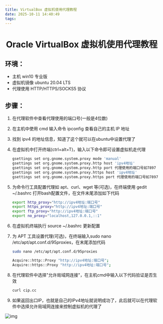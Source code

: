 ```yaml
---
title: VirtualBox 虚拟机使用代理教程
date: 2025-10-11 14:40:49
tags:
---
```


<h1><center>Oracle VirtualBox 虚拟机使用代理教程</center></h1>

##  环境：

- 主机 win10 专业版
- 虚拟机镜像 ubuntu 20.04 LTS
- 代理使用 HTTP/HTTPS/SOCKS5 协议

## 步骤：

1. 在代理软件中查看代理使用的端口号(一般是4位数)

2. 在主机中使用 cmd 输入命令 ipconfig 查看自己的主机 IP 地址

3. 找到 ipv4 的地址信息，知道了这个就可以在ubuntu中设置代理了

4. 在虚拟机中打开终端(ctrl+alt+T)，输入以下命令即可设置虚拟机走代理 

   ```bash
   gsettings set org.gnome.system.proxy mode 'manual'
   gsettings set org.gnome.system.proxy.http host 'ipv4地址'
   gsettings set org.gnome.system.proxy.http port 代理使用的端口号如7897
   gsettings set org.gnome.system.proxy.https host 'ipv4地址'
   gsettings set org.gnome.system.proxy.https port 代理使用的端口号如7897
   ```

5. 为命令行工具配置代理如 apt、curl、wget 等(可选)，在终端使用 gedit ~/.bashrc 打开bash配置文件，在文件末尾添加如下代码 

   ```bash
   export http_proxy="http://ipv4地址:端口号"
   export https_proxy="http://ipv4地址:端口号"
   export ftp_proxy="http://ipv4地址:端口号"
   export no_proxy="localhost,127.0.0.1,::1"
   ```

6. 在虚拟机终端执行 source ~/.bashrc 更新配置

7. 为 APT 工具设置代理(可选)，在终端输入sudo nano /etc/apt/apt.conf.d/95proxies，在末尾添加代码

   ```bash
   sudo nano /etc/apt/apt.conf.d/95proxies
   
   Acquire::http::Proxy "http://ipv4地址:端口号";
   Acquire::https::Proxy "http://ipv4地址:端口号";
   ```

8. 在代理软件中选择"允许局域网连接"，在主机cmd中输入以下代码验证是否生效

   ```bash
   curl cip.cc
   ```

9. 如果返回出口IP，也就是自己的IPv4地址就说明成功了，此后就可以在代理软件中选择允许局域网连接来控制虚拟机的代理了

![img](https://leeway2zcblog-1373523181.cos.ap-guangzhou.myqcloud.com/img/a48cfb879a73499b8af73907e2807df5.png)

